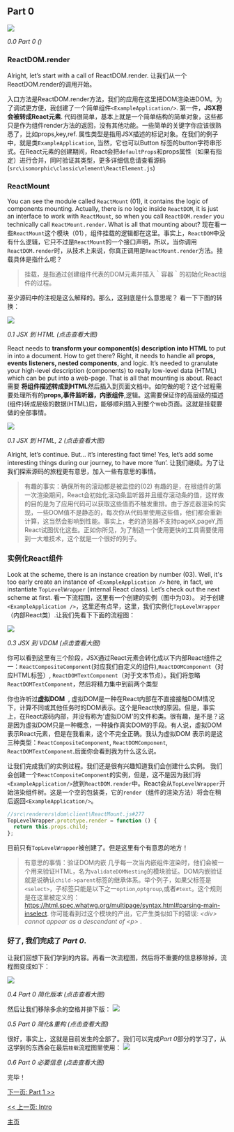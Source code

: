 ## Part 0

[![](https://rawgit.com/Bogdan-Lyashenko/Under-the-hood-ReactJS/master/stack/images/0/part-0.svg)](https://rawgit.com/Bogdan-Lyashenko/Under-the-hood-ReactJS/master/stack/images/0/part-0.svg)

<em>0.0 Part 0 ()</em>

### ReactDOM.render
Alright, let’s start with a call of ReactDOM.render.
让我们从一个ReactDOM.render的调用开始。

入口方法是ReactDOM.render方法，我们的应用在这里把DOM渲染进DOM。为了调试更方便，我创建了一个简单组件`<ExampleApplication/>`. 第一件，**JSX将会被转成React元素**. 代码很简单，基本上就是一个简单结构的简单对象，这些都只是作为组件render方法的返回，没有其他功能。一些简单的关键字你应该很熟悉了，比如props,key,ref. 属性类型是指用JSX描述的标记对象。在我们的例子中，就是类`ExampleApplication`, 当然，它也可以Button 标签的button字符串形式。在React元素的创建期间，React会把`defaultProps`和props属性（如果有指定）进行合并，同时验证其类型，更多详细信息请查看源码
(`src\isomorphic\classic\element\ReactElement.js`)

### ReactMount
You can see the module called `ReactMount` (01), it contains the logic of components mounting. Actually, there is no logic inside `ReactDOM`, it is just an interface to work with `ReactMount`, so when you call `ReactDOM.render` you technically call `ReactMount.render`. What is all that mounting about?
现在看一些`ReactMount`这个模块（01），组件挂载的逻辑都在这里。事实上，`ReactDOM`中没有什么逻辑，它只不过是`ReactMount`的一个接口声明，所以，当你调用`ReactDOM.render`时，从技术上来说，你真正调用是`ReactMount.render`方法。挂载具体是指什么呢？
>挂载，是指通过创建组件代表的DOM元素并插入｀容器｀的初始化React组件的过程。

至少源码中的注视是这么解释的。那么，这到底是什么意思呢？
看一下下图的转换：

[![](https://rawgit.com/Bogdan-Lyashenko/Under-the-hood-ReactJS/master/stack/images/0/mounting-scheme-1-small.svg)](https://rawgit.com/Bogdan-Lyashenko/Under-the-hood-ReactJS/master/stack/images/0/mounting-scheme-1-small.svg)

<em>0.1 JSX 到 HTML (点击查看大图)</em>

React needs to **transform your component(s) description into HTML** to put in into a document.
How to get there? Right, it needs to handle all **props, events listeners, nested components**, and logic. It’s needed to granulate your high-level description (components)  to really low-level data (HTML) which can be put into a web-page. That is all that mounting is about.
React需要 **将组件描述转成到HTML**然后插入到页面文档中。如何做的呢？这个过程需要处理所有的**props,事件监听器，内嵌组件**,逻辑。这需要保证你的高层级的描述(组件)转成层级的数据(HTML)后，能够顺利插入到整个web页面。这就是挂载要做的全部事情。


[![](https://rawgit.com/Bogdan-Lyashenko/Under-the-hood-ReactJS/master/stack/images/0/mounting-scheme-1-big.svg)](https://rawgit.com/Bogdan-Lyashenko/Under-the-hood-ReactJS/master/stack/images/0/mounting-scheme-1-big.svg)

<em>0.1 JSX 到 HTML, 2 (点击查看大图)</em>

Alright, let’s continue. But… it’s interesting fact time! Yes, let’s add some interesting things during our journey, to have more ‘fun’.
让我们继续。为了让我们探索源码的旅程更有意思，加入一些有意思的事情。

> 有趣的事实：确保所有的滚动都是被监控的(02)
> 有趣的是，在根组件的第一次渲染期间，React会初始化滚动条监听器并且缓存滚动条的值，这样做的目的是为了应用代码可以获取这些值而不触发重排。由于游览器渲染的实现，一些DOM值不是静态的，每次你从代码里使用这些值，他们都会重新计算，这当然会影响到性能。事实上，老的游览器不支持pageX,pageY,而React试图优化这些。正如你所见，为了制造一个使用更快的工具需要使用到一大堆技术，这个就是一个很好的列子。

### 实例化React组件

Look at the scheme, there is an instance creation by number (03). Well, it's too early create an instance of `<ExampleApplication />` here, in fact, we instantiate `TopLevelWrapper` (internal React class).
Let’s check out the next scheme at first.
看一下流程图，这里有一个创建的实例（图中为03）。 对于创建`<ExampleApplication />`，这里还有点早，这里，我们实例化`TopLevelWrapper`（内部React类）.让我们先看下下面的流程图：

[![](https://rawgit.com/Bogdan-Lyashenko/Under-the-hood-ReactJS/master/stack/images/0/jsx-to-vdom.svg)](https://rawgit.com/Bogdan-Lyashenko/Under-the-hood-ReactJS/master/stack/images/0/jsx-to-vdom.svg)

<em>0.3 JSX 到 VDOM (点击查看大图)</em>

你可以看到这里有三个阶段，JSX通过React元素会转化成以下内部React组件之一：`ReactCompositeComponent`(对应我们自定义的组件),`ReactDOMComponent`（对应HTML标签）,
`ReactDOMTextComponent`（对于文本节点）。我们将忽略
`ReactDOMTextComponent`，然后将精力集中到前两个类型

你也许听过**虚拟DOM**  , 虚拟DOM是一种在React内部在不直接接触DOM情况下，计算不同或其他任务时的DOM表示。这个是React快的原因。但是，事实上，在React源码内部，并没有称为'虚拟DOM'的文件和类。很有趣，是不是？这是因为虚拟DOM只是一种概念，一种操作真实DOM的手段。有人说，虚拟DOM表示React元素，但是在我看来，这个不完全正确。我认为虚拟DOM
表示的是这三种类型：`ReactCompositeComponent`, `ReactDOMComponent`, `ReactDOMTextComponent`.后面你会看到我为什么这么说。

让我们完成我们的实例过程。我们还是很有兴趣知道我们会创建什么实例。 我们会创建一个`ReactCompositeComponent`的实例，但是，这不是因为我们将`<ExampleApplication/>`放到`ReactDOM.render`中。React会从`TopLevelWrapper`开始渲染组件树。这是一个空的包装类，它的`render`（组件的渲染方法）将会在稍后返回`<ExampleApplication/>`。
```javascript
//src\renderers\dom\client\ReactMount.js#277
TopLevelWrapper.prototype.render = function () {
  return this.props.child;
};

```
目前只有`TopLevelWrapper`被创建了。但是这里有个有意思的地方！
>  有意思的事情：验证DOM内嵌
>几乎每一次当内嵌组件渲染时，他们会被一个用来验证HTML，名为`validateDOMNesting`的模块验证。DOM内嵌验证就是说确认`child->parent`标签的继承体系。举个列子，如果父标签是
`<select>`，子标签只能是以下之一`option`,`optgroup`,或者`#text`。这个规则是在这里被定义的：https://html.spec.whatwg.org/multipage/syntax.html#parsing-main-inselect. 你可能看到过这个模块的产出，它产生类似如下的错误:
<em> &lt;div&gt; cannot appear as a descendant of &lt;p&gt; </em>.


### 好了, 我们完成了 *Part 0*.

让我们回想下我们学到的内容。再看一次流程图，然后将不重要的信息移除掉，流程图变成如下：

[![](https://rawgit.com/Bogdan-Lyashenko/Under-the-hood-ReactJS/master/stack/images/0/part-0-A.svg)](https://rawgit.com/Bogdan-Lyashenko/Under-the-hood-ReactJS/master/stack/images/0/part-0-A.svg)

<em>0.4 Part 0 简化版本 (点击查看大图)</em>

然后让我们移除多余的空格并排下版：
[![](https://rawgit.com/Bogdan-Lyashenko/Under-the-hood-ReactJS/master/stack/images/0/part-0-B.svg)](https://rawgit.com/Bogdan-Lyashenko/Under-the-hood-ReactJS/master/stack/images/0/part-0-B.svg)

<em>0.5 Part 0 简化&重构 (点击查看大图)</em>

很好，事实上，这就是目前发生的全部了。我们可以完成*Part 0*部分的学习了，从这学到的东西会在最后`挂载`流程图里使用：
[![](https://rawgit.com/Bogdan-Lyashenko/Under-the-hood-ReactJS/master/stack/images/0/part-0-C.svg)](https://rawgit.com/Bogdan-Lyashenko/Under-the-hood-ReactJS/master/stack/images/0/part-0-C.svg)

<em>0.6 Part 0 必要信息 (点击查看大图)</em>

完毕！


[下一页: Part 1 >>](./Part-1.md)

[<< 上一页: Intro](./Intro.md)


[主页](../../README.md)
